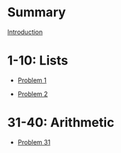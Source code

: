 # Summary

[Introduction](./README.md)

# 1-10: Lists

* [Problem 1](./Problem1.md)

* [Problem 2](./Problem2.md)

# 31-40: Arithmetic

* [Problem 31](./Problem31.md)